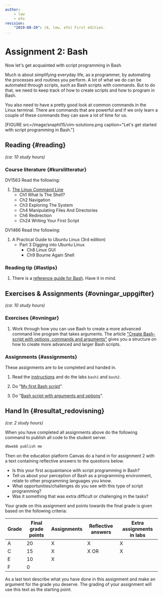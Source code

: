 ```yaml
---
author:
    - lew
    - efo
revision:
    "2019-08-20": (A, lew, efo) First edition.
...
```

Assignment 2: Bash
==================================

Now let's get acquainted with script programming in Bash.

Much is about simplifying everyday life, as a programmer, by automating the processes and routines you perform. A lot of what we do can be automated through scripts, such as Bash scripts with commands. But to do that, we need to keep track of how to create scripts and how to program in Bash.

You also need to have a pretty good look at common commands in the Linux terminal. There are commands that are powerful and if we only learn a couple of these commands they can save a lot of time for us.

<!--more-->

[FIGURE src=/image/snapht15/vim-solutions.png caption="Let's get started with script programming in Bash."]


<!-- <small><i>(Detta är instruktionen för kursmomentet och omfattar det som skall göras inom ramen för kursmomentet. Momentet omfattar cirka **20 studietimmar** inklusive läsning, arbete med övningar och uppgifter, felsökning, problemlösning, redovisning och eftertanke. Läs igenom hela kursmomentet innan du börjar jobba. Om möjligt -- planera och prioritera var du vill lägga tiden.)</i></small> -->



Reading  {#reading}
---------------------------------

*(ca: 10 study hours)*


### Course literature  {#kurslitteratur}

DV1563 Read the following:

1. [The Linux Command Line](kunskap/boken-the-linux-command-line)
    * Ch1 What Is The Shell?
    * Ch2 Navigation
    * Ch3 Exploring The System
    * Ch4 Manipulating Files And Directories
    * Ch6 Redirection
    * Ch24 Writing Your First Script

DV1466 Read the following:

1. A Practical Guide to Ubuntu Linux (3rd edition)
    * Part 3 Digging into Ubuntu Linux
        * Ch8 Linux GUI
        * Ch9 Bourne Again Shell






<!--
### Video  {#video}

Titta på följande:

1. Till kursen finns en videoserie, "[linux](https://www.youtube.com/playlist?list=PLKtP9l5q3ce_AGc9pBgaXFEQGjyFJe7XJ)", kika på de videor som börjar på 3. -->



### Reading tip {#lastips}

1. There is a [reference guide for Bash](http://www.gnu.org/software/bash/manual/bashref.html). Have it in mind.



Exercises & Assignments {#ovningar_uppgifter}
-------------------------------------------

*(ca: 10 study hours)*



### Exercises {#ovningar}

1. Work through how you can use Bash to create a more advanced command line program that takes arguments. The article ["Create Bash-script with options, commands and arguments"](kunskap/create-bash-script-with-options-commands-and-arguments) gives you a structure on how to create more advanced and larger Bash scripts.



### Assignments {#assignments}

These assignments are to be completed and handed in.

1. Read the [instructions](uppgift/unix-lab) and do the labs `bash1` and `bash2`.

1. Do "[My first Bash script](uppgift/my-first-bash-script)".

1. Do "[Bash script with arguments and options](uppgift/bash-options-command-arguments)".



Hand In {#resultat_redovisning}
-----------------------------------------------

*(ca: 2 study hours)*

When you have completed all assignments above do the following command to publish all code to the student server.

```bash
dbwebb publish me
```

Then on the education platform Canvas do a hand in for assignment 2 with a text containing reflective answers to the questions below.

* Is this your first acquaintance with script programming in Bash?
* Tell us about your perception of Bash as a programming environment, relate to other programming languages ​​you know.
* What opportunities/challenges do you see with this type of script programming?
* Was it something that was extra difficult or challenging in the tasks?

Your grade on this assignment and points towards the final grade is given based on the following criteria:

| Grade | Final grade points | Assignments | Reflective answers | Extra assignments in labs |
|-------|----------|------|------ |------|
| A     | 20       | X    | X     | X
| C     | 15       | X    | X  OR | X
| E     | 10       | X    |       |
| F     | 0        |      |       |

As a last text describe what you have done in this assignment and make an argument for the grade you deserve. The grading of your assignment will use this text as the starting point.
